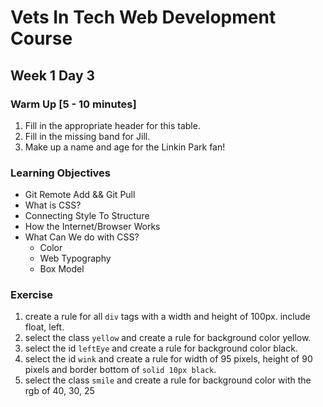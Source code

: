# Vets In Tech Web Development Course

## Week 1 Day 3

### Warm Up [5 - 10 minutes]

1. Fill in the appropriate header for this table.
2. Fill in the missing band for Jill.
3. Make up a name and age for the Linkin Park fan!

### Learning Objectives

- Git Remote Add && Git Pull
- What is CSS?
- Connecting Style To Structure
- How the Internet/Browser Works
- What Can We do with CSS?
  - Color
  - Web Typography
  - Box Model

### Exercise

1. create a rule for all `div` tags with a width and height of 100px. include float, left.
2. select the class `yellow` and create a rule for background color yellow.
3. select the id `leftEye` and create a rule for background color black.
4. select the id `wink` and create a rule for width of 95 pixels, height of 90 pixels and border bottom of `solid 10px black`.
5. select the class `smile` and create a rule for background color with the rgb of 40, 30, 25
